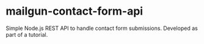 # mailgun-contact-form-api
Simple Node.js REST API to handle contact form submissions. Developed as part of a tutorial.
